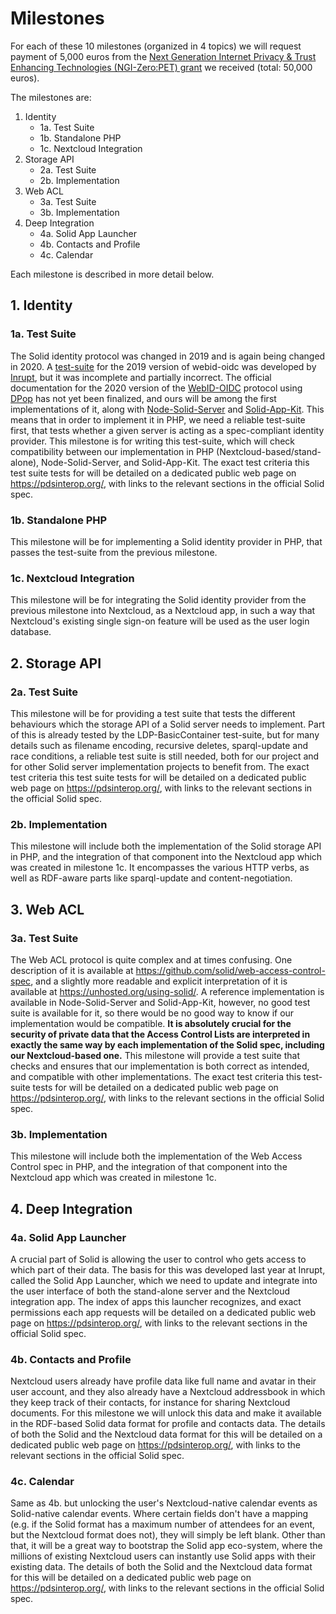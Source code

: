 # Milestones

For each of these 10 milestones (organized in 4 topics) we will request payment of
5,000 euros from the [Next Generation Internet Privacy & Trust Enhancing Technologies
(NGI-Zero:PET) grant](https://nlnet.nl/PET/) we received (total: 50,000 euros).

The milestones are:

1. Identity
   - 1a. Test Suite
   - 1b. Standalone PHP
   - 1c. Nextcloud Integration
2. Storage API
   - 2a. Test Suite
   - 2b. Implementation
3. Web ACL
   - 3a. Test Suite
   - 3b. Implementation
4. Deep Integration
   - 4a. Solid App Launcher
   - 4b. Contacts and Profile
   - 4c. Calendar

Each milestone is described in more detail below.

## 1. Identity

### 1a. Test Suite

The Solid identity protocol was changed in 2019 and is again being changed
in 2020. A [test-suite](https://github.com/solid/test-suite) for the 2019 version
of webid-oidc was developed by [Inrupt](https://inrupt.com),
but it was incomplete and partially incorrect. The official documentation for the 2020
version of the [WebID-OIDC](https://github.com/solid/webid-oidc-spec) protocol using
[DPop](https://tools.ietf.org/html/draft-fett-oauth-dpop-04) has not yet been finalized, and
ours will be among the first implementations of it, along with
[Node-Solid-Server]( https://github.com/solid/node-solid-server) and
[Solid-App-Kit](https://github.com/michielbdejong/solid-app-kit).
This means that in order to implement it in PHP, we need a reliable
test-suite first, that tests whether a given server is acting as a spec-compliant
identity provider. This milestone is for writing this test-suite, which will check
compatibility between our implementation in PHP (Nextcloud-based/stand-alone),
Node-Solid-Server, and Solid-App-Kit. The exact test criteria this test suite tests for
will be detailed on a dedicated public web page on https://pdsinterop.org/, with links
to the relevant sections in the official Solid spec.

### 1b. Standalone PHP

This milestone will be for implementing a Solid identity provider in PHP,
that passes the test-suite from the previous milestone.

### 1c. Nextcloud Integration

This milestone will be for integrating the Solid identity provider from the previous
milestone into Nextcloud, as a Nextcloud app, in such a way that Nextcloud's existing
single sign-on feature will be used as the user login database.

## 2. Storage API

### 2a. Test Suite

This milestone will be for providing a test suite that tests the different behaviours which
the storage API of a Solid server needs to implement. Part of this is already tested by the LDP-BasicContainer
test-suite, but for many details such as filename encoding, recursive deletes, sparql-update
and race conditions, a reliable test suite is still needed, both for our project and for other Solid server
implementation projects to benefit from. The exact test criteria this test suite tests for
will be detailed on a dedicated public web page on https://pdsinterop.org/, with links
to the relevant sections in the official Solid spec.

### 2b. Implementation

This milestone will include both the implementation of the Solid storage API in PHP, and the integration
of that component into the Nextcloud app which was created in milestone 1c. It encompasses the various
HTTP verbs, as well as RDF-aware parts like sparql-update and content-negotiation.

## 3. Web ACL

### 3a. Test Suite

The Web ACL protocol is quite complex and at times confusing. One description of it
is available at https://github.com/solid/web-access-control-spec, and a slightly more
readable and explicit interpretation of it is available at https://unhosted.org/using-solid/.
A reference implementation is available in Node-Solid-Server and Solid-App-Kit, however,
no good test suite is available for it, so there would be no good way to know if our implementation
would be compatible. **It is absolutely crucial for the security of private data that the Access
Control Lists are interpreted in exactly the same way by each implementation of the Solid spec,
including our Nextcloud-based one.** This milestone will provide a test suite that checks and
ensures that our implementation is both correct as intended, and compatible with other implementations.
The exact test criteria this test-suite tests for will be detailed on a dedicated public web page on
https://pdsinterop.org/, with links to the relevant sections in the official Solid spec.

### 3b. Implementation

This milestone will include both the implementation of the Web Access Control spec in PHP, and the integration
of that component into the Nextcloud app which was created in milestone 1c.

## 4. Deep Integration

### 4a. Solid App Launcher

A crucial part of Solid is allowing the user to control who gets access to which part of their data. The basis
for this was developed last year at Inrupt, called the Solid App Launcher, which we need to update and integrate
into the user interface of both the stand-alone server and the Nextcloud integration app.
The index of apps this launcher recognizes, and exact permissions each app requests
will be detailed on a dedicated public web page on https://pdsinterop.org/, with links
to the relevant sections in the official Solid spec.

### 4b. Contacts and Profile

Nextcloud users already have profile data like full name and avatar in their user account, and they also already
have a Nextcloud addressbook in which they keep track of their contacts, for instance for sharing Nextcloud documents.
For this milestone we will unlock this data and make it available in the RDF-based Solid data format for profile and
contacts data.
The details of both the Solid and the Nextcloud data format for this will be detailed on a dedicated public web page
on https://pdsinterop.org/, with links to the relevant sections in the official Solid spec.

### 4c. Calendar

Same as 4b. but unlocking the user's Nextcloud-native calendar events as Solid-native calendar events. Where certain
fields don't have a mapping (e.g. if the Solid format has a maximum number of attendees for an event, but the Nextcloud
format does not), they will simply be left blank. Other than that, it will be a great way to bootstrap the Solid app
eco-system, where the millions of existing Nextcloud users can instantly use Solid apps with their existing data.
The details of both the Solid and the Nextcloud data format for this will be detailed on a dedicated public web page
on https://pdsinterop.org/, with links to the relevant sections in the official Solid spec.

